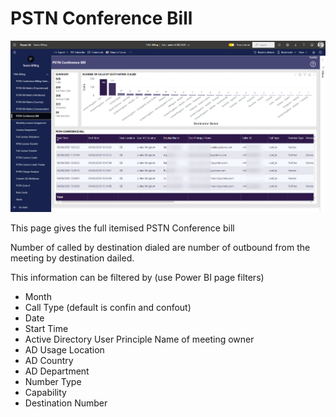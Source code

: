 # PSTN Conference Bill

![Report Image](TeamsBillingYE/TB4490.png)

This page gives the full itemised PSTN Conference bill 

Number of called by destination dialed are number of outbound from the meeting by destination dailed.

This information can be filtered by (use Power BI page filters)

- Month
- Call Type (default is confin and confout)
- Date
- Start Time
- Active Directory User Principle Name of meeting owner
- AD Usage Location
- AD Country
- AD Department
- Number Type
- Capability
- Destination Number
